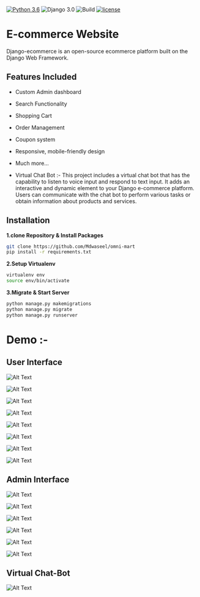 [![Python 3.6](https://img.shields.io/badge/python-3.6-yellow.svg)](https://www.python.org/downloads/release/python-360/)
![Django 3.0](https://img.shields.io/badge/Django-3.0-green.svg)
![Build](https://github.com/shyam999/Django-ecommerce/workflows/Build/badge.svg?branch=master)
[![license](https://img.shields.io/github/license/DAVFoundation/captain-n3m0.svg?style=flat-square)](https://github.com/shyam999/django-ecommerce/blob/master/LICENSE)
# E-commerce Website
Django-ecommerce is an open-source ecommerce platform built on the Django Web Framework.
## Features Included
- Custom Admin dashboard
- Search Functionality
- Shopping Cart
- Order Management
- Coupon system
- Responsive, mobile-friendly design
- Much more...

- Virtual Chat Bot :- 
This project includes a virtual chat bot that has the capability to listen to voice input and respond to text input. It adds an interactive and dynamic element to your Django e-commerce platform. Users can communicate with the chat bot to perform various tasks or obtain information about products and services.

## Installation

**1.clone Repository & Install Packages**
```sh
git clone https://github.com/Mdwaseel/omni-mart
pip install -r requirements.txt
```
**2.Setup Virtualenv**
```sh
virtualenv env
source env/bin/activate
```
**3.Migrate & Start Server**
```sh
python manage.py makemigrations
python manage.py migrate
python manage.py runserver
```

# Demo :- 

## User Interface

![Alt Text](demo/1.png)

![Alt Text](demo/2.png)

![Alt Text](demo/3.png)

![Alt Text](demo/4.png)

![Alt Text](demo/5.png)

![Alt Text](demo/6.png)

![Alt Text](demo/7.png)

![Alt Text](demo/8.png)


## Admin Interface


![Alt Text](demo/9.png)

![Alt Text](demo/10.png)

![Alt Text](demo/11.png)

![Alt Text](demo/12.png)

![Alt Text](demo/13.png)

![Alt Text](demo/14.png)

## Virtual Chat-Bot
![Alt Text](demo/15.png)


